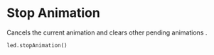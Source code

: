 # Stop Animation

Cancels the current animation and clears other pending animations .

```sig
led.stopAnimation()
```

